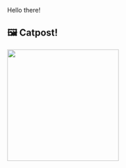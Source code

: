 Hello there!



## 🖼️ Catpost!

<sub>
    <img src="https://cdn2.thecatapi.com/images/uBUIDDFcI.jpg" height="256">
</sub>


